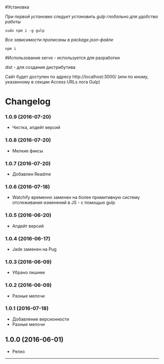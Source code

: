 #Установка

*При первой установке следует установить gulp глобально для удобства работы*

`sudo npm i -g gulp`

*Все зависимости прописаны в package.json-файле*

`npm i`

#Использование
serve - используется для разработки

dist - для создания дистрибутива

Сайт будет доступен по адресу http://localhost:3000/ (или по иному, указанному в секции Access URLs лога Gulp)


# Changelog

### 1.0.9 (2016-07-20)
  - Чистка, апдейт версий

### 1.0.8 (2016-07-20)
  - Мелкие фиксы

### 1.0.7 (2016-07-20)
  - Добавлен Readme

### 1.0.6 (2016-07-18)
  - Watchify временно заменен на более примитивную систему отслеживания изменений в JS - с помощью gulp

### 1.0.5 (2016-06-20)
  - Апдейт версий
  
### 1.0.4 (2016-06-17)
  - Jade заменен на Pug
  
### 1.0.3 (2016-06-09)
  - Убрано лишнее
  
### 1.0.2 (2016-06-09)
  - Разные мелочи
  
### 1.0.1 (2016-07-18)
  - Добавление версионности
  - Разные мелочи
  
## 1.0.0 (2016-06-01)

  - Релиз


____